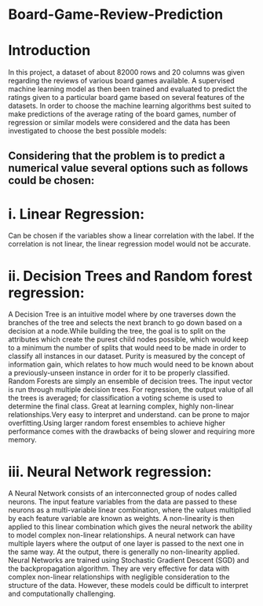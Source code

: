 # Board-Game-Review-Prediction
# Introduction
In this project, a dataset of about 82000 rows and 20 columns was given regarding the reviews of various board games available. A supervised machine learning model as then been trained and evaluated to predict the ratings given to a particular board game based on several features of the datasets. In order to choose the machine learning algorithms best suited to make predictions of the average rating of the board games, number of regression or similar models were considered and the data has been investigated to choose the best possible models:  

## Considering that the problem is to predict a numerical value several options such as follows could be chosen:  

# i. Linear Regression: 
Can be chosen if the variables show a linear correlation with the label. If the correlation is not linear, the linear regression model would not be accurate.  

# ii. Decision Trees and Random forest regression: 
A Decision Tree is an intuitive model where by one traverses down the branches of the tree and selects the next branch to go down based on a decision at a node.While building the tree, the goal is to split on the attributes which create the purest child nodes possible, which would keep to a minimum the number of splits that would need to be made in order to classify all instances in our dataset. Purity is measured by the concept of information gain, which relates to how much would need to be known about a previously-unseen instance in order for it to be properly classified. Random Forests are simply an ensemble of decision trees. The input vector is run through multiple decision trees. For regression, the output value of all the trees is averaged; for classification a voting scheme is used to determine the final class. Great at learning complex, highly non-linear relationships.Very easy to interpret and understand. can be prone to major overfitting.Using larger random forest ensembles to achieve higher performance comes with the drawbacks of being slower and requiring more memory.  

# iii. Neural Network regression: 
A Neural Network consists of an interconnected group of nodes called neurons. The input feature variables from the data are passed to these neurons as a multi-variable linear combination, where the values multiplied by each feature variable are known as weights. A non-linearity is then applied to this linear combination which gives the neural network the ability to model complex non-linear relationships. A neural network can have multiple layers where the output of one layer is passed to the next one in the same way. At the output, there is generally no non-linearity applied. Neural Networks are trained using Stochastic Gradient Descent (SGD) and the backpropagation algorithm. They are very effective for data with complex non-linear relationships with negligible consideration to the structure of the data. However, these models could be difficult to interpret and computationally challenging.
